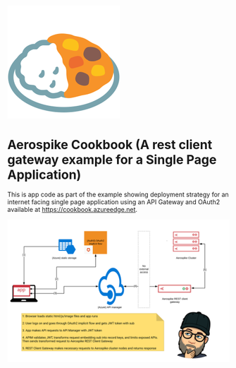 ![curry rice](src/curry.svg) 

# Aerospike Cookbook (A rest client gateway example for a Single Page Application)

This is app code as part of the example showing deployment strategy for an internet facing single page application using an API Gateway and OAuth2 available at https://cookbook.azureedge.net.


![diagram](public/image/arch.svg)
